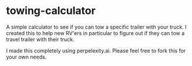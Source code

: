 # towing-calculator
A simple calculator to see if you can tow a specific trailer with your truck. I created this to help new RV'ers in particular to figure out if they can tow a travel trailer with their truck. 

I made this completely using perpelexity.ai. Please feel free to fork this for your own needs. 
